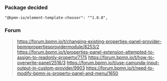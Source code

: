 ### Package decided
`"@bpmn-io/element-template-chooser": "^1.0.0",`

### Forum

>https://forum.bpmn.io/t/changing-existing-properties-panel-provider-bpmnpropertiesprovidermodule/8253/2
>https://forum.bpmn.io/t/properties-panel-extension-attempted-to-assign-to-readonly-property/7175
>https://forum.bpmn.io/t/how-to-overwrite-panel/2516/3
> https://forum.bpmn.io/t/use-camunda-input-output-in-custom-provider/9903
>https://forum.bpmn.io/t/need-to-modify-bpmn-js-property-panel-and-menu/1650
